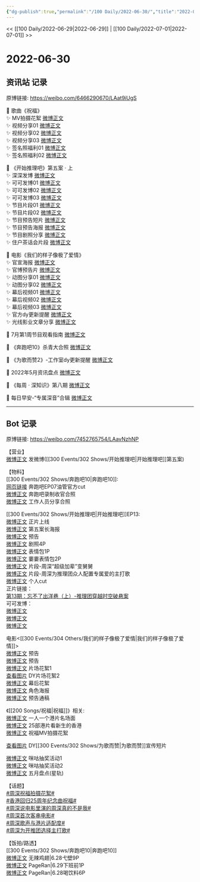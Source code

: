 ```yaml
---
{"dg-publish":true,"permalink":"/100 Daily/2022-06-30/","title":"2022-06-30","created":"2022-12-04T23:41:45.000+08:00","updated":"2023-01-09T17:24:39.904+08:00"}
---
```



<< [[100 Daily/2022-06-29\|2022-06-29]] | [[100 Daily/2022-07-01\|2022-07-01]] >>

# 2022-06-30

## 资讯站 记录

原博链接: https://weibo.com/6466290670/LAat9iUgS

💫 歌曲《祝福》  
✨ MV拍摄花絮 [微博正文](https://m.weibo.cn/6466290670/4786084656972220)  
✨ 视频分享01 [微博正文](https://m.weibo.cn/6466290670/4786033831448598)  
✨ 视频分享02 [微博正文](https://m.weibo.cn/6466290670/4786030781666086)  
✨ 视频分享03 [微博正文](https://m.weibo.cn/6466290670/4786008833657151)  
✨ 签名照福利01 [微博正文](https://m.weibo.cn/6466290670/4786034451159244)  
✨ 签名照福利02 [微博正文](https://m.weibo.cn/6466290670/4786033822797827)

💫 《开始推理吧》第五案 · 上  
✨ 深深发博 [微博正文](https://m.weibo.cn/6466290670/4786143642256646)  
✨ 可可发博01 [微博正文](https://m.weibo.cn/6466290670/4786132451594213)  
✨ 可可发博02 [微博正文](https://m.weibo.cn/6466290670/4786070015705100)  
✨ 可可发博03 [微博正文](https://m.weibo.cn/6466290670/4786000461302262)  
✨ 节目片段01 [微博正文](https://m.weibo.cn/6466290670/4786132853720537)  
✨ 节目片段02 [微博正文](https://m.weibo.cn/6466290670/4786115377368979)  
✨ 节目预告短片 [微博正文](https://m.weibo.cn/6466290670/4786019431876442)  
✨ 节目预告海报 [微博正文](https://m.weibo.cn/6466290670/4786000787670527)  
✨ 节目剧照分享 [微博正文](https://m.weibo.cn/6466290670/4786005376500474)  
✨ 住户茶话会片段 [微博正文](https://m.weibo.cn/6466290670/4786169781684534)

💫 电影《我们的样子像极了爱情》  
✨ 官宣海报 [微博正文](https://m.weibo.cn/6466290670/4786072947526068)  
✨ 官博预告片 [微博正文](https://m.weibo.cn/6466290670/4786003329419166)  
✨ 动图分享01 [微博正文](https://m.weibo.cn/6466290670/4786024633337320)  
✨ 动图分享02 [微博正文](https://m.weibo.cn/6466290670/4786003846368792)  
✨ 幕后视频01 [微博正文](https://m.weibo.cn/6466290670/4786113049265520)  
✨ 幕后视频02 [微博正文](https://m.weibo.cn/6466290670/4786034392436979)  
✨ 幕后视频03 [微博正文](https://m.weibo.cn/6466290670/4786031537162410)  
✨ 官方dy更新提醒 [微博正文](https://m.weibo.cn/6466290670/4786179826259515)  
✨ 光线影业文章分享 [微博正文](https://m.weibo.cn/6466290670/4786020723723038)

💫 7月第1周节目观看指南 [微博正文](https://m.weibo.cn/6466290670/4786108438938309)

💫 《奔跑吧10》杀青大合照 [微博正文](https://m.weibo.cn/6466290670/4785980425112789)

💫 《为歌而赞2》-工作室dy更新提醒 [微博正文](https://m.weibo.cn/6466290670/4786035865161604)

💫 2022年5月资讯盘点 [微博正文](https://m.weibo.cn/6466290670/4785985768656406)

💫 《每周 · 深知识》第八期 [微博正文](https://m.weibo.cn/6466290670/4786045570778860)

💫 每日早安-“专属深音”合辑 [微博正文](https://m.weibo.cn/6466290670/4785977824380857)

---
## Bot 记录

原博链接: https://weibo.com/7452765754/LAavNzhNP

【营业】  
[微博正文](https://weibo.com/1736988591/LA8W64JNl) 发微博([[300 Events/302 Shows/开始推理吧\|开始推理吧]]第五案)

【物料】  
[[300 Events/302 Shows/奔跑吧10\|奔跑吧10]]:  
[网页链接](https://weibo.cn/sinaurl?u=https%3A%2F%2Fyoutu.be%2FS3O2FlQiY4I) 奔跑吧EP07油管官方cut  
[微博正文](https://weibo.com/5242381821/LA2J3c4aT) 奔跑吧录制收官合照  
[微博正文](https://weibo.com/2407743440/LA4yVF5q0) 工作人员分享合照

[[300 Events/302 Shows/开始推理吧\|开始推理吧]]EP13:  
[微博正文](https://weibo.com/2162247381/LA8dCaBSn) 正片上线  
[微博正文](https://weibo.com/2162247381/LA5d7jUva) 第五案长海报  
[微博正文](https://weibo.com/2162247381/LA5Gu60ha) 预告  
[微博正文](https://weibo.com/2162247381/LA5neDxkL) 剧照4P  
[微博正文](https://weibo.com/2162247381/LA8sfAG0a) 表情包1P  
[微博正文](https://weibo.com/7738238251/LA8qR2beH) 嫑嫑表情包2P  
[微博正文](https://weibo.com/2162247381/LA8evteip) 片段-周深“超级加辈”变舅舅  
[微博正文](https://weibo.com/2162247381/LA8WDE78x) 片段-周深为推理团众人配置专属爱的主打歌  
[微博正文](https://weibo.com/1371117067/LA8VD3UQZ) 个人cut  
正片链接：  
[第13期：忘不了出洋巷（上）-推理团穿越时空破悬案](https://weibo.cn/sinaurl?u=https%3A%2F%2Fm.v.qq.com%2Fx%2Fm%2Fplay%3Fvid%3Dq0043i326t6%26cid%3Dmzc00200g7gnwq3%26url_from%3Dshare%26second_share%3D0%26share_from%3Dsina%26pgid%3Dpage_detail%26mod_id%3Dmod_toolbar_new)  
可可发博：  
[微博正文](https://weibo.com/7736960489/LA5d6pziD)  
[微博正文](https://weibo.com/7736960489/LA6Yv9a6w)  
[微博正文](https://weibo.com/7736960489/LA8ymuoKM)

电影<[[300 Events/304 Others/我们的样子像极了爱情\|我们的样子像极了爱情]]>  
[微博正文](https://weibo.com/1623886424/LA5citf48) 预告  
[微博正文](https://weibo.com/1883007604/LA5davwlp) 预告  
[微博正文](https://weibo.com/1883007604/LA60g4HCr) 片场花絮1  
[查看图片](https://wx1.sinaimg.cn/large/0077fupOgy1h3qoqbs00gj30u01hdwih.jpg) DY片场花絮2  
[微博正文](https://weibo.com/1883007604/LA8hVzEOJ) 幕后花絮  
[微博正文](https://weibo.com/1883007604/LA76TwTeR) 角色海报  
[微博正文](https://weibo.com/6466290670/LA5N6fCx0) 预告通稿

《[[200 Songs/祝福\|祝福]]》相关:  
[微博正文](https://weibo.com/1867028705/LA5Mx4M8R) 一人一个港片名场面  
[微博正文](https://weibo.com/6082395308/LA59l0x2f) 25部港片看新生的香港  
[微博正文](https://weibo.com/1867028705/LA7krAMlc) 祝福MV拍摄花絮

[查看图片](https://wx2.sinaimg.cn/large/0077fupOgy1h3qoqqe60uj30u01hd78z.jpg) DY[[300 Events/302 Shows/为歌而赞\|为歌而赞]]宣传短片

[微博正文](https://weibo.com/1867028705/LA091tXwo) 咪咕抽奖活动1  
[微博正文](https://m.weibo.cn/1867028705/4785800799063580) 咪咕抽奖活动2  
[微博正文](https://weibo.com/6466290670/LA4SIAjVs) 五月盘点(星轨)

【话题】  
[#周深祝福拍摄花絮#](https://s.weibo.com/weibo?q=%23%E5%91%A8%E6%B7%B1%E7%A5%9D%E7%A6%8F%E6%8B%8D%E6%91%84%E8%8A%B1%E7%B5%AE%23)  
[#香港回归25周年纪念曲祝福#](https://s.weibo.com/weibo?q=%23%E9%A6%99%E6%B8%AF%E5%9B%9E%E5%BD%9225%E5%91%A8%E5%B9%B4%E7%BA%AA%E5%BF%B5%E6%9B%B2%E7%A5%9D%E7%A6%8F%23)  
[#周深说电影里演的周深真的不是我#](https://s.weibo.com/weibo?q=%23%E5%91%A8%E6%B7%B1%E8%AF%B4%E7%94%B5%E5%BD%B1%E9%87%8C%E6%BC%94%E7%9A%84%E5%91%A8%E6%B7%B1%E7%9C%9F%E7%9A%84%E4%B8%8D%E6%98%AF%E6%88%91%23)  
[#周深首次客串电影#](https://s.weibo.com/weibo?q=%23%E5%91%A8%E6%B7%B1%E9%A6%96%E6%AC%A1%E5%AE%A2%E4%B8%B2%E7%94%B5%E5%BD%B1%23)  
[#周深歌声与港片适配度#](https://s.weibo.com/weibo?q=%23%E5%91%A8%E6%B7%B1%E6%AD%8C%E5%A3%B0%E4%B8%8E%E6%B8%AF%E7%89%87%E9%80%82%E9%85%8D%E5%BA%A6%23)  
[#周深为开推团选择主打歌#](https://s.weibo.com/weibo?q=%23%E5%91%A8%E6%B7%B1%E4%B8%BA%E5%BC%80%E6%8E%A8%E5%9B%A2%E9%80%89%E6%8B%A9%E4%B8%BB%E6%89%93%E6%AD%8C%23)

【饭拍/路透】  
[[300 Events/302 Shows/奔跑吧10\|奔跑吧10]]  
[微博正文](https://weibo.com/7495641082/LA5yj2amM) 无辣鸡翅|6.28弋壁9P  
[微博正文](https://weibo.com/7633014126/LA28GkenU) PageRan|6.29下班前1P  
[微博正文](https://weibo.com/7633014126/LA6eDysK5) PageRan|6.28喝饮料6P
